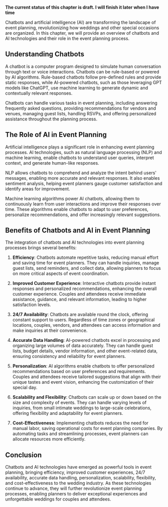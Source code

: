 **The current status of this chapter is draft. I will finish it later when I have time**

Chatbots and artificial intelligence (AI) are transforming the landscape of event planning, revolutionizing how weddings and other special occasions are organized. In this chapter, we will provide an overview of chatbots and AI technologies and their role in the event planning process.

Understanding Chatbots
----------------------

A chatbot is a computer program designed to simulate human conversation through text or voice interactions. Chatbots can be rule-based or powered by AI algorithms. Rule-based chatbots follow pre-defined rules and provide static responses, while AI-powered chatbots, such as those leveraging GPT models like ChatGPT, use machine learning to generate dynamic and contextually relevant responses.

Chatbots can handle various tasks in event planning, including answering frequently asked questions, providing recommendations for vendors and venues, managing guest lists, handling RSVPs, and offering personalized assistance throughout the planning process.

The Role of AI in Event Planning
--------------------------------

Artificial intelligence plays a significant role in enhancing event planning processes. AI technologies, such as natural language processing (NLP) and machine learning, enable chatbots to understand user queries, interpret context, and generate human-like responses.

NLP allows chatbots to comprehend and analyze the intent behind users' messages, enabling more accurate and relevant responses. It also enables sentiment analysis, helping event planners gauge customer satisfaction and identify areas for improvement.

Machine learning algorithms power AI chatbots, allowing them to continuously learn from user interactions and improve their responses over time. These algorithms enable chatbots to adapt to user preferences, personalize recommendations, and offer increasingly relevant suggestions.

Benefits of Chatbots and AI in Event Planning
---------------------------------------------

The integration of chatbots and AI technologies into event planning processes brings several benefits:

1. **Efficiency**: Chatbots automate repetitive tasks, reducing manual effort and saving time for event planners. They can handle inquiries, manage guest lists, send reminders, and collect data, allowing planners to focus on more critical aspects of event coordination.

2. **Improved Customer Experience**: Interactive chatbots provide instant responses and personalized recommendations, enhancing the overall customer experience. Couples and attendees receive immediate assistance, guidance, and relevant information, leading to higher satisfaction levels.

3. **24/7 Availability**: Chatbots are available round the clock, offering constant support to users. Regardless of time zones or geographical locations, couples, vendors, and attendees can access information and make inquiries at their convenience.

4. **Accurate Data Handling**: AI-powered chatbots excel in processing and organizing large volumes of data accurately. They can handle guest lists, budget details, vendor information, and other event-related data, ensuring consistency and reliability for event planners.

5. **Personalization**: AI algorithms enable chatbots to offer personalized recommendations based on user preferences and requirements. Couples and attendees receive tailored suggestions that align with their unique tastes and event vision, enhancing the customization of their special day.

6. **Scalability and Flexibility**: Chatbots can scale up or down based on the size and complexity of events. They can handle varying levels of inquiries, from small intimate weddings to large-scale celebrations, offering flexibility and adaptability for event planners.

7. **Cost-Effectiveness**: Implementing chatbots reduces the need for manual labor, saving operational costs for event planning companies. By automating tasks and streamlining processes, event planners can allocate resources more efficiently.

Conclusion
----------

Chatbots and AI technologies have emerged as powerful tools in event planning, bringing efficiency, improved customer experiences, 24/7 availability, accurate data handling, personalization, scalability, flexibility, and cost-effectiveness to the wedding industry. As these technologies continue to advance, they will further revolutionize event planning processes, enabling planners to deliver exceptional experiences and unforgettable weddings for couples and attendees.
